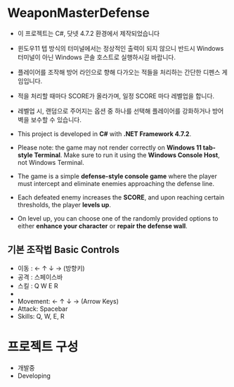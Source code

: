# WeaponMasterDefense

- 이 프로젝트는 C#, 닷넷 4.7.2 환경에서 제작되었습니다
- 윈도우11 텝 방식의 터미널에서는 정상적인 출력이 되지 않으니 반드시 Windows 터미널이 아닌 Windows 콘솔 호스트로 실행하시길 바랍니다.
- 플레이어를 조작해 방어 라인으로 향해 다가오는 적들을 처리하는 간단한 디펜스 게임입니다.
- 적을 처리할 때마다 SCORE가 올라가며, 일정 SCORE 마다 레벨업을 합니다.
- 레벨업 시, 랜덤으로 주어지는 옵션 중 하나를 선택해 플레이어를 강화하거나 방어벽을 보수할 수 있습니다.

- This project is developed in **C#** with **.NET Framework 4.7.2**.  
- Please note: the game may not render correctly on **Windows 11 tab-style Terminal**. Make sure to run it using the **Windows Console Host**, not Windows Terminal.  
- The game is a simple **defense-style console game** where the player must intercept and eliminate enemies approaching the defense line.  
- Each defeated enemy increases the **SCORE**, and upon reaching certain thresholds, the player **levels up**.  
- On level up, you can choose one of the randomly provided options to either **enhance your character** or **repair the defense wall**.  

## 기본 조작법 Basic Controls
- 이동 : ← ↑ ↓ → (방향키)
- 공격 : 스페이스바
- 스킬 : Q W E R
- 
- Movement: ← ↑ ↓ → (Arrow Keys)  
- Attack: Spacebar  
- Skills: Q, W, E, R


# 프로젝트 구성
- 개발중
- Developing
